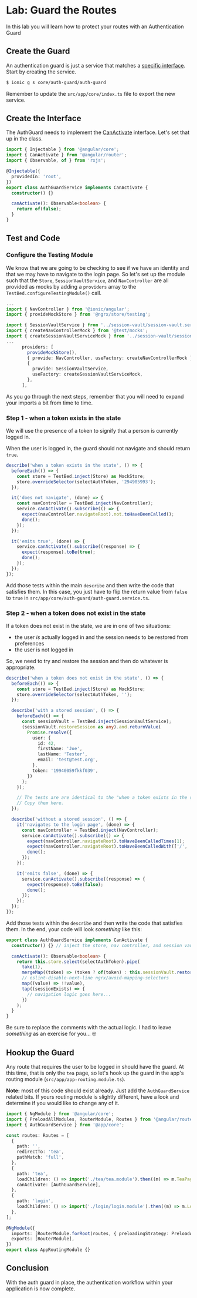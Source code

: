 # Lab: Guard the Routes

In this lab you will learn how to protect your routes with an Authentication Guard

## Create the Guard

An authentication guard is just a service that matches a <a href="https://angular.io/api/router/CanActivate" target="_blank">specific interface</a>. Start by creating the service.

```bash
$ ionic g s core/auth-guard/auth-guard
```

Remember to update the `src/app/core/index.ts` file to export the new service.

## Create the Interface

The AuthGuard needs to implement the <a href="https://angular.io/api/router/CanActivate" target="_blank">CanActivate</a> interface. Let's set that up in the class.

```typescript
import { Injectable } from '@angular/core';
import { CanActivate } from '@angular/router';
import { Observable, of } from 'rxjs';

@Injectable({
  providedIn: 'root',
})
export class AuthGuardService implements CanActivate {
  constructor() {}

  canActivate(): Observable<boolean> {
    return of(false);
  }
}
```

## Test and Code

### Configure the Testing Module

We know that we are going to be checking to see if we have an identity and that we may have to navigate to the login page. So let's set up the module such that the `Store`, `SessionVaultService`, and `NavController` are all provided as mocks by adding a `providers` array to the `TestBed.configureTestingModule()` call.

```typescript
...
import { NavController } from '@ionic/angular';
import { provideMockStore } from '@ngrx/store/testing';

import { SessionVaultService } from '../session-vault/session-vault.service';
import { createNavControllerMock } from '@test/mocks';
import { createSessionVaultServiceMock } from '../session-vault/session-vault.service.mock';
...
      providers: [
        provideMockStore(),
        { provide: NavController, useFactory: createNavControllerMock },
        {
          provide: SessionVaultService,
          useFactory: createSessionVaultServiceMock,
        },
      ],
```

As you go through the next steps, remember that you will need to expand your imports a bit from time to time.

### Step 1 - when a token exists in the state

We will use the presence of a token to signify that a person is currently logged in.

When the user is logged in, the guard should not navigate and should return `true`.

```typescript
describe('when a token exists in the state', () => {
  beforeEach(() => {
    const store = TestBed.inject(Store) as MockStore;
    store.overrideSelector(selectAuthToken, '294905993');
  });

  it('does not navigate', (done) => {
    const navController = TestBed.inject(NavController);
    service.canActivate().subscribe(() => {
      expect(navController.navigateRoot).not.toHaveBeenCalled();
      done();
    });
  });

  it('emits true', (done) => {
    service.canActivate().subscribe((response) => {
      expect(response).toBe(true);
      done();
    });
  });
});
```

Add those tests within the main `describe` and then write the code that satisfies them. In this case, you just have to flip the return value from `false` to `true` in `src/app/core/auth-guard/auth-guard.service.ts`.

### Step 2 - when a token does not exist in the state

If a token does not exist in the state, we are in one of two situations:

- the user _is_ actually logged in and the session needs to be restored from preferences
- the user is not logged in

So, we need to try and restore the session and then do whatever is appropriate.

```typescript
describe('when a token does not exist in the state', () => {
  beforeEach(() => {
    const store = TestBed.inject(Store) as MockStore;
    store.overrideSelector(selectAuthToken, '');
  });

  describe('with a stored session', () => {
    beforeEach(() => {
      const sessionVault = TestBed.inject(SessionVaultService);
      (sessionVault.restoreSession as any).and.returnValue(
        Promise.resolve({
          user: {
            id: 42,
            firstName: 'Joe',
            lastName: 'Tester',
            email: 'test@test.org',
          },
          token: '19940059fkkf039',
        })
      );
    });

    // The tests are are identical to the "when a token exists in the state" tests.
    // Copy them here.
  });

  describe('without a stored session', () => {
    it('navigates to the login page', (done) => {
      const navController = TestBed.inject(NavController);
      service.canActivate().subscribe(() => {
        expect(navController.navigateRoot).toHaveBeenCalledTimes(1);
        expect(navController.navigateRoot).toHaveBeenCalledWith(['/', 'login']);
        done();
      });
    });

    it('emits false', (done) => {
      service.canActivate().subscribe((response) => {
        expect(response).toBe(false);
        done();
      });
    });
  });
});
```

Add those tests within the `describe` and then write the code that satisfies them. In the end, your code will look _something_ like this:

```typescript
export class AuthGuardService implements CanActivate {
  constructor() {} // inject the store, nav controller, and session vault here as private

  canActivate(): Observable<boolean> {
    return this.store.select(selectAuthToken).pipe(
      take(1),
      mergeMap((token) => (token ? of(token) : this.sessionVault.restoreSession())),
      // eslint-disable-next-line ngrx/avoid-mapping-selectors
      map((value) => !!value),
      tap((sessionExists) => {
        // navigation logic goes here...
      })
    );
  }
}
```

Be sure to replace the comments with the actual logic. I had to leave _something_ as an exercise for you... 🤓

## Hookup the Guard

Any route that requires the user to be logged in should have the guard. At this time, that is only the `tea` page, so let's hook up the guard in the app's routing module (`src/app/app-routing.module.ts`).

**Note:** most of this code should exist already. Just add the `AuthGuardService` related bits. If yours routing module is slightly different, have a look and determine if you would like to change any of it.

```typescript
import { NgModule } from '@angular/core';
import { PreloadAllModules, RouterModule, Routes } from '@angular/router';
import { AuthGuardService } from '@app/core';

const routes: Routes = [
  {
    path: '',
    redirectTo: 'tea',
    pathMatch: 'full',
  },
  {
    path: 'tea',
    loadChildren: () => import('./tea/tea.module').then((m) => m.TeaPageModule),
    canActivate: [AuthGuardService],
  },
  {
    path: 'login',
    loadChildren: () => import('./login/login.module').then((m) => m.LoginPageModule),
  },
];

@NgModule({
  imports: [RouterModule.forRoot(routes, { preloadingStrategy: PreloadAllModules })],
  exports: [RouterModule],
})
export class AppRoutingModule {}
```

## Conclusion

With the auth guard in place, the authentication workflow within your application is now complete.

